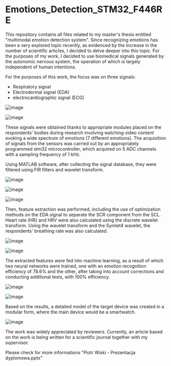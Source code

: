 # Emotions_Detection_STM32_F446RE

This repository contains all files related to my master's thesis entitled "multimodal emotion detection system". Since recognizing emotions has been a very explored topic recently, as evidenced by the increase in the number of scientific articles, I decided to delve deeper into this topic.
For the purposes of my work, I decided to use biomedical signals generated by the autonomic nervous system, the operation of which is largely independent of human intentions.

For the purposes of this work, the focus was on three signals:
- Respiratory signal
- Electrodermal signal (EDA)
- electrocardiographic signal (ECG)

![image](https://github.com/Shooterqq/Emotions_Detection_STM32_F446RE/assets/102792345/c6f3b923-69de-4b9c-8305-bb133e91dbe5)

![image](https://github.com/Shooterqq/Emotions_Detection_STM32_F446RE/assets/102792345/b4771af3-d232-48c7-9ae0-787ced5a5d5b)

These signals were obtained thanks to appropriate modules placed on the respondents' bodies during research involving watching video content evoking a wide spectrum of emotions (7 different emotions). The acquisition of signals from the sensors was carried out by an appropriately programmed stm32 microcontroller, which acquired on 5 ADC channels with a sampling frequency of 1 kHz.

Using MATLAB software, after collecting the signal database, they were filtered using FIR filters and wavelet transform.

![image](https://github.com/Shooterqq/Emotions_Detection_STM32_F446RE/assets/102792345/e396144e-f78d-4cf4-a5a1-5762277076e0)

![image](https://github.com/Shooterqq/Emotions_Detection_STM32_F446RE/assets/102792345/1291d16d-bdbf-461a-88ba-f78500479289)

![image](https://github.com/Shooterqq/Emotions_Detection_STM32_F446RE/assets/102792345/91f09a2b-8777-4d7f-b47a-9d06946bed96)

Then, feature extraction was performed, including the use of optimization methods on the EDA signal to separate the SCR component from the SCL. Heart rate (HR) and HRV were also calculated using the discrete wavelet transform. Using the wavelet transform and the Symlet4 wavelet, the respondents' breathing rate was also calculated.

![image](https://github.com/Shooterqq/Emotions_Detection_STM32_F446RE/assets/102792345/d10b410a-b0ac-4f66-b4b0-237dd2206455)

![image](https://github.com/Shooterqq/Emotions_Detection_STM32_F446RE/assets/102792345/56a8f04c-e2c5-41d1-9a76-29ff721d2c68)

The extracted features were fed into machine learning, as a result of which two neural networks were trained, one with an emotion recognition efficiency of 78.6% and the other, after taking into account corrections and conducting additional tests, with 100% efficiency.

![image](https://github.com/Shooterqq/Emotions_Detection_STM32_F446RE/assets/102792345/0b98357a-6aee-4267-ba0e-4f2e5d36988f)

![image](https://github.com/Shooterqq/Emotions_Detection_STM32_F446RE/assets/102792345/1b8b2d3b-67dc-4dc8-bb7d-43c8a2c73113)

Based on the results, a detailed model of the target device was created in a modular form, where the main device would be a smartwatch.

![image](https://github.com/Shooterqq/Emotions_Detection_STM32_F446RE/assets/102792345/deefa8e1-dec7-4c57-8774-3fa78a96ec5a)

The work was widely appreciated by reviewers. Currently, an article based on the work is being written for a scientific journal together with my supervisor.
​

Please check for more informations "Piotr Wiski - Prezentacja dyplomowa.pptx"

